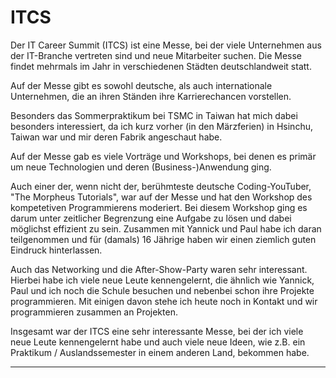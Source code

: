 # ITCS

Der IT Career Summit (ITCS) ist eine Messe, bei der viele Unternehmen aus der IT-Branche vertreten sind und neue Mitarbeiter suchen. Die Messe findet mehrmals im Jahr in verschiedenen Städten deutschlandweit statt.

Auf der Messe gibt es sowohl deutsche, als auch internationale Unternehmen, die an ihren Ständen ihre Karrierechancen vorstellen.

Besonders das Sommerpraktikum bei TSMC in Taiwan hat mich dabei besonders interessiert, da ich kurz vorher (in den Märzferien) in Hsinchu, Taiwan war und mir deren Fabrik angeschaut habe.

Auf der Messe gab es viele Vorträge und Workshops, bei denen es primär um neue Technologien und deren (Business-)Anwendung ging.

Auch einer der, wenn nicht der, berühmteste deutsche Coding-YouTuber, "The Morpheus Tutorials", war auf der Messe und hat den Workshop des kompetetiven Programmierens moderiert. Bei diesem Workshop ging es darum unter zeitlicher Begrenzung eine Aufgabe zu lösen und dabei möglichst effizient zu sein. Zusammen mit Yannick und Paul habe ich daran teilgenommen und für (damals) 16 Jährige haben wir einen ziemlich guten Eindruck hinterlassen.

Auch das Networking und die After-Show-Party waren sehr interessant. Hierbei habe ich viele neue Leute kennengelernt, die ähnlich wie Yannick, Paul und ich noch die Schule besuchen und nebenbei schon ihre Projekte programmieren. Mit einigen davon stehe ich heute noch in Kontakt und wir programmieren zusammen an Projekten.


Insgesamt war der ITCS eine sehr interessante Messe, bei der ich viele neue Leute kennengelernt habe und auch viele neue Ideen, wie z.B. ein Praktikum / Auslandssemester in einem anderen Land, bekommen habe.

---